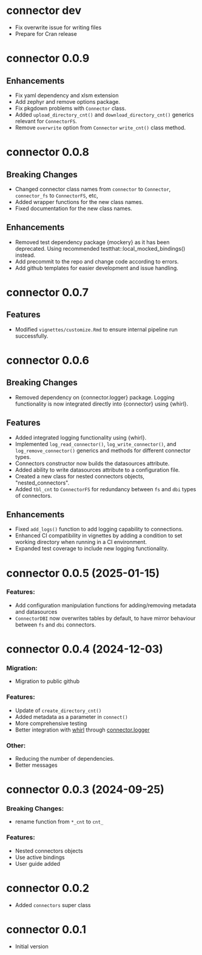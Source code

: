 # connector dev

* Fix overwrite issue for writing files
* Prepare for Cran release

# connector 0.0.9

## Enhancements
* Fix yaml dependency and xlsm extension
* Add zephyr and remove options package.
* Fix pkgdown problems with `Connector` class.
* Added `upload_directory_cnt()` and `download_directory_cnt()` generics relevant for `ConnectorFS`.
* Remove `overwrite` option from `Connector` `write_cnt()` class method.

# connector 0.0.8

## Breaking Changes
* Changed connector class names from `connector` to `Connector`, `connector_fs` to `ConnectorFS`, etc,
* Added wrapper functions for the new class names.
* Fixed documentation for the new class names.

## Enhancements
* Removed test dependency package {mockery} as it has been deprecated. Using recommended testthat::local_mocked_bindings() instead.
* Add precommit to the repo and change code according to errors.
* Add github templates for easier development and issue handling.

# connector 0.0.7

## Features
* Modified `vignettes/customize.Rmd` to ensure internal pipeline run successfully.

# connector 0.0.6

## Breaking Changes
* Removed dependency on {connector.logger} package. Logging functionality is now integrated directly into {connector} using {whirl}.

## Features
* Added integrated logging functionality using {whirl}.
* Implemented `log_read_connector()`, `log_write_connector()`, and `log_remove_connector()` generics and methods for different connector types.
* Connectors constructor now builds the datasources attribute.
* Added ability to write datasources attribute to a configuration file.
* Created a new class for nested connectors objects, "nested_connectors".
* Added `tbl_cnt` to `ConnectorFS` for redundancy between `fs` and `dbi` types of connectors.

## Enhancements
* Fixed `add_logs()` function to add logging capability to connections.
* Enhanced CI compatibility in vignettes by adding a condition to set working directory when running in a CI environment.
* Expanded test coverage to include new logging functionality.

# connector 0.0.5 (2025-01-15)

### Features:
-   Add configuration manipulation functions for adding/removing metadata and datasources
-   `ConnectorDBI` now overwrites tables by default, to have mirror behaviour between `fs` and `dbi` connectors.

# connector 0.0.4 (2024-12-03)

### Migration:
-   Migration to public github

### Features:
-   Update of `create_directory_cnt()`
-   Added metadata as a parameter in `connect()`
-   More comprehensive testing
-   Better integration with [whirl](https://github.com/NovoNordisk-OpenSource/whirl) through [connector.logger](https://github.com/NovoNordisk-OpenSource/connector.logger)

### Other:
-   Reducing the number of dependencies.
-   Better messages

# connector 0.0.3 (2024-09-25)

### Breaking Changes:
-   rename function from `*_cnt` to `cnt_`

### Features:
-   Nested connectors objects
-   Use active bindings
-   User guide added


# connector 0.0.2

-   Added `connectors` super class

# connector 0.0.1

-   Initial version
